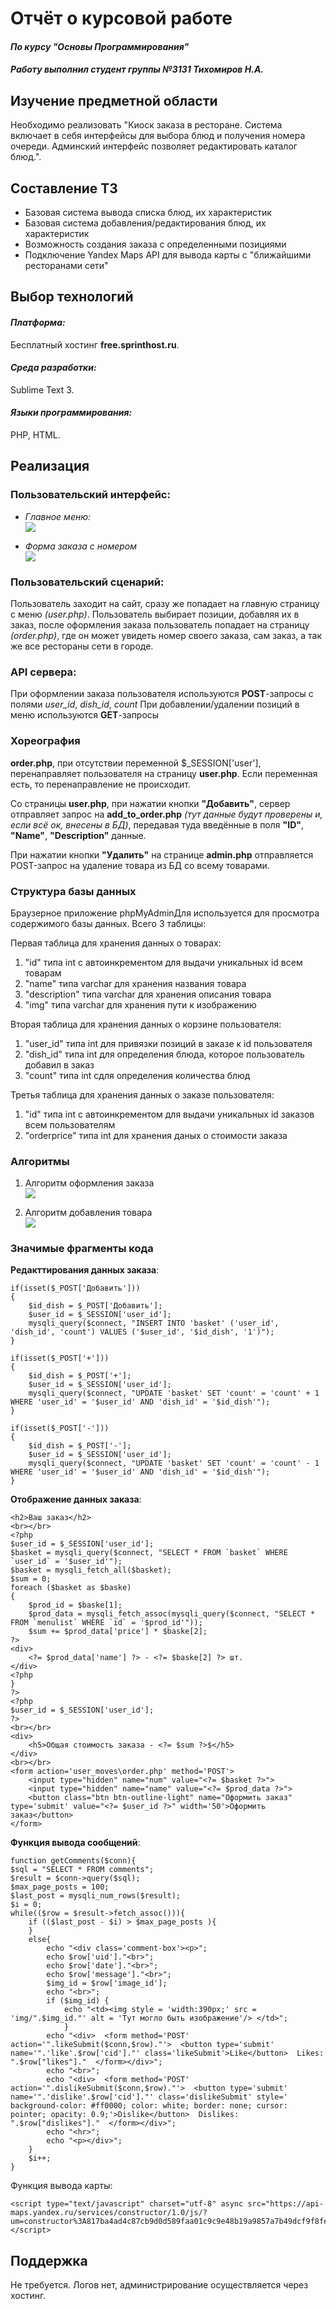 # Отчёт о курсовой работе
#### *По курсу "Основы Программирования"*
#### *Работу выполнил студент группы №3131 Тихомиров Н.А.*


## Изучение предметной области

Необходимо реализовать "Киоск заказа в ресторане. Система включает в себя интерфейсы для выбора блюд и получения номера очереди. Админский интерфейс позволяет редактировать каталог блюд.".


## Составление ТЗ

- Базовая система вывода списка блюд, их характеристик
- Базовая система добавления/редактирования блюд, их характеристик
- Возможность создания заказа с определенными позициями
- Подключение Yandex Maps API для вывода карты с "ближайшими ресторанами сети"


## Выбор технологий

#### *Платформа:*
Бесплатный хостинг **free.sprinthost.ru**. 

#### *Среда разработки:*
Sublime Text 3.

#### *Языки программирования:*
PHP, HTML.

## Реализация

### Пользовательский интерфейс:
- *Главное меню:*                                                                                           
  ![](chrome_5276ez79nK.png)

- *Форма заказа с номером*                                                                                                        
  ![](chrome_nVWohWg1XI.png)

### Пользовательский сценарий:

Пользователь заходит на сайт, сразу же попадает на главную страницу с меню *(user.php)*. Пользователь выбирает позиции, добавляя их в заказ, после оформления заказа пользователь попадает на страницу *(order.php)*, где он может увидеть номер своего заказа, сам заказ, а так же все рестораны сети в городе.


### API сервера:

При оформлении заказа пользователя используются **POST**-запросы c полями *user_id*, *dish_id*, *count*
При добавлении/удалении позиций в меню используются **GET**-запросы


### Хореография

**order.php**, при отсутствии переменной $_SESSION['user'], перенаправляет пользователя на страницу **user.php**. Если переменная есть, то перенаправление не происходит.

Со страницы **user.php**, при нажатии кнопки **"Добавить"**, сервер отправляет запрос на **add_to_order.php** *(тут данные будут проверены и, если всё ок, внесены в БД)*, передавая туда введённые в поля **"ID"**, **"Name"**, **"Description"** данные.

При нажатии кнопки **"Удалить"** на странице **admin.php** отправляется POST-запрос на удаление товара из БД со всему товарами. 


### Структура базы данных

Браузерное приложение phpMyAdminДля используется для просмотра содержимого базы данных. Всего 3 таблицы:

Первая таблица для хранения данных о товарах:
1. "id" типа int с автоинкрементом для выдачи уникальных id всем товарам
2. "name" типа varchar для хранения названия товара
3. "description" типа varchar для хранения описания товара
4. "img" типа varchar для хранения пути к изображению

Вторая таблица для хранения данных о корзине пользователя:
1. "user_id" типа int для привязки позиций в заказе к id пользователя
1. "dish_id" типа int для определения блюда, которое пользователь добавил в заказ
1. "count" типа int сдля определения количества блюд

Третья таблица для хранения данных о заказе пользователя:
1. "id" типа int с автоинкрементом для выдачи уникальных id заказов всем пользователям
2. "orderprice" типа int для хранения даных о стоимости заказа


### Алгоритмы
1. Алгоритм оформления заказа                                                                                                                             
![](оформление.png)

2. Алгоритм добавления товара                                                                         
![](добавление.png)


### Значимые фрагменты кода
**Редакттирования данных заказа**:


    if(isset($_POST['Добавить']))
    {
        $id_dish = $_POST['Добавить'];
        $user_id = $_SESSION['user_id'];
        mysqli_query($connect, "INSERT INTO 'basket' ('user_id', 'dish_id', 'count') VALUES ('$user_id', '$id_dish', '1')");
    }

    if(isset($_POST['+']))
    {
        $id_dish = $_POST['+'];
        $user_id = $_SESSION['user_id'];
        mysqli_query($connect, "UPDATE 'basket' SET 'count' = 'count' + 1 WHERE 'user_id' = '$user_id' AND 'dish_id' = '$id_dish'");
    }

    if(isset($_POST['-']))
    {
        $id_dish = $_POST['-'];
        $user_id = $_SESSION['user_id'];
        mysqli_query($connect, "UPDATE 'basket' SET 'count' = 'count' - 1 WHERE 'user_id' = '$user_id' AND 'dish_id' = '$id_dish'");
    }
    

**Отображение данных заказа**:

    <h2>Ваш заказ</h2>
    <br></br>
    <?php
    $user_id = $_SESSION['user_id'];
    $basket = mysqli_query($connect, "SELECT * FROM `basket` WHERE `user_id` = '$user_id'");
    $basket = mysqli_fetch_all($basket);
    $sum = 0;
    foreach ($basket as $baske)
    {
        $prod_id = $baske[1];
        $prod_data = mysqli_fetch_assoc(mysqli_query($connect, "SELECT * FROM `menulist` WHERE `id` = '$prod_id'"));
        $sum += $prod_data['price'] * $baske[2];
    ?>
    <div>
        <?= $prod_data['name'] ?> - <?= $baske[2] ?> шт.
    </div>
    <?php
    }
    ?>
    <?php
    $user_id = $_SESSION['user_id'];
    ?>
    <br></br>
    <div>
        <h5>Общая стоимость заказа - <?= $sum ?>$</h5>
    </div>
    <br></br>
    <form action='user_moves\order.php' method='POST'>
        <input type="hidden" name="num" value="<?= $basket ?>">
        <input type="hidden" name="name" value="<?= $prod_data ?>">
        <button class="btn btn-outline-light" name="Оформить заказ" type='submit' value="<?= $user_id ?>" width='50'>Оформить заказ</button>
    </form>

**Функция вывода сообщений**:

    function getComments($conn){
    $sql = "SELECT * FROM comments";
    $result = $conn->query($sql);
    $max_page_posts = 100;
    $last_post = mysqli_num_rows($result);
    $i = 0;
    while(($row = $result->fetch_assoc())){
        if (($last_post - $i) > $max_page_posts ){
        }
        else{
            echo "<div class='comment-box'><p>";
            echo $row['uid']."<br>";
            echo $row['date']."<br>";
            echo $row['message']."<br>";
            $img_id = $row['image_id'];
            echo "<br>";
            if ($img_id) {
                echo "<td><img style = 'width:390px;' src = 'img/".$img_id."' alt = 'Тут могло быть изображение'/> </td>";
                }
            echo "<div>  <form method='POST' action='".likeSubmit($conn,$row)."'>  <button type='submit' name='".'like'.$row['cid']."' class='likeSubmit'>Like</button>  Likes: ".$row["likes"]."  </form></div>";
            echo "<br>";
            echo "<div>  <form method='POST' action='".dislikeSubmit($conn,$row)."'>  <button type='submit' name='".'dislike'.$row['cid']."' class='dislikeSubmit' style='  background-color: #ff0000; color: white; border: none; cursor: pointer; opacity: 0.9;'>Dislike</button>  Dislikes: ".$row["dislikes"]."  </form></div>";
            echo "<hr>";
            echo "<p></div>";
        }
        $i++;
    }


Функция вывода карты:

    <script type="text/javascript" charset="utf-8" async src="https://api-maps.yandex.ru/services/constructor/1.0/js/?um=constructor%3A817ba4ad4c87cb9d0d589faa01c9c9e48b19a9857a7b49dcf9f8fec1b15492b0&amp;width=1280&amp;height=400&amp;lang=ru_RU&amp;scroll=true"></script>


## Поддержка
Не требуется. Логов нет, администрирование осуществляется через хостинг.
